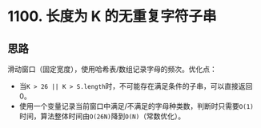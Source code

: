 # 1100. 长度为 K 的无重复字符子串

## 思路

滑动窗口（固定宽度），使用哈希表/数组记录字母的频次。优化点：

- 当`K > 26 || K > S.length`时，不可能存在满足条件的子串，可以直接返回0。
- 使用一个变量记录当前窗口中满足/不满足的字母种类数，判断时只需要`O(1)`时间，算法整体时间由`O(26N)`降到`O(N)`（常数优化）。
